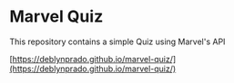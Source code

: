 # Marvel Quiz
This repository contains a simple Quiz using Marvel's API 

[https://deblynprado.github.io/marvel-quiz/](https://deblynprado.github.io/marvel-quiz/)